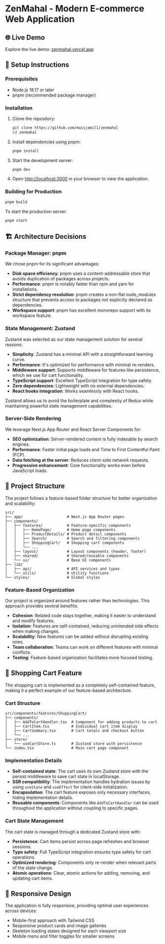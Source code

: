 # ZenMahal - Modern E-commerce Web Application

## 🌐 Live Demo

Explore the live demo: [zenmahal.vercel.app](https://zenmahal.vercel.app/)


## 🚀 Setup Instructions

### Prerequisites

- Node.js 18.17 or later
- pnpm (recommended package manager)

### Installation

1. Clone the repository:
   ```bash
   git clone https://github.com/maisjamil1/zenmahal
   cd zenmahal
   ```

2. Install dependencies using pnpm:
   ```bash
   pnpm install
   ```

3. Start the development server:
   ```bash
   pnpm dev
   ```

4. Open [http://localhost:3000](http://localhost:3000) in your browser to view the application.

### Building for Production

```bash
pnpm build
```

To start the production server:

```bash
pnpm start
```

## 🏗️ Architecture Decisions

### Package Manager: pnpm

We chose pnpm for its significant advantages:

- **Disk space efficiency**: pnpm uses a content-addressable store that avoids duplication of packages across projects.
- **Performance**: pnpm is notably faster than npm and yarn for installations.
- **Strict dependency resolution**: pnpm creates a non-flat node_modules structure that prevents access to packages not explicitly declared as dependencies.
- **Workspace support**: pnpm has excellent monorepo support with its workspace feature.

### State Management: Zustand

Zustand was selected as our state management solution for several reasons:

- **Simplicity**: Zustand has a minimal API with a straightforward learning curve.
- **Performance**: It's optimized for performance with minimal re-renders.
- **Middleware support**: Supports middleware for features like persistence, which we use for cart functionality.
- **TypeScript support**: Excellent TypeScript integration for type safety.
- **Zero dependencies**: Lightweight with no external dependencies.
- **React hooks integration**: Works seamlessly with React hooks.

Zustand allows us to avoid the boilerplate and complexity of Redux while maintaining powerful state management capabilities.

### Server-Side Rendering

We leverage Next.js App Router and React Server Components for:

- **SEO optimization**: Server-rendered content is fully indexable by search engines.
- **Performance**: Faster initial page loads and Time to First Contentful Paint (FCP).
- **Data fetching at the server**: Reduces client-side network requests.
- **Progressive enhancement**: Core functionality works even before JavaScript loads.

## 📂 Project Structure

The project follows a feature-based folder structure for better organization and scalability:

```
src/
├── app/                    # Next.js App Router pages
├── components/
│   ├── features/           # Feature-specific components
│   │   ├── HomePage/       # Home page components
│   │   ├── ProductDetails/ # Product detail components
│   │   ├── Search/         # Search and filtering components
│   │   ├── ShoppingCart/   # Shopping cart components
│   │   └── ...
│   ├── layout/             # Layout components (header, footer)
│   ├── shared/             # Shared/reusable components
│   └── ui/                 # Base UI components
├── lib/
│   ├── api/                # API services and types
│   └── utils/              # Utility functions
└── styles/                 # Global styles
```

### Feature-Based Organization

Our project is organized around features rather than technologies. This approach provides several benefits:

- **Cohesion**: Related code stays together, making it easier to understand and modify features.
- **Isolation**: Features are self-contained, reducing unintended side effects when making changes.
- **Scalability**: New features can be added without disrupting existing ones.
- **Team collaboration**: Teams can work on different features with minimal conflicts.
- **Testing**: Feature-based organization facilitates more focused testing.

## 🛒 Shopping Cart Feature

The shopping cart is implemented as a completely self-contained feature, making it a perfect example of our feature-based architecture.

### Cart Structure

```
src/components/features/ShoppingCart/
├── components/
│   ├── AddToCartHandler.tsx  # Component for adding products to cart
│   ├── CartItem.tsx          # Individual cart item display
│   ├── CartSummary.tsx       # Cart totals and checkout button
│   └── ...
├── store/
│   └── useCartStore.ts       # Zustand store with persistence
└── index.tsx                 # Main cart page component
```

### Implementation Details

- **Self-contained state**: The cart uses its own Zustand store with the persist middleware to save cart state in localStorage.
- **SSR compatibility**: The implementation handles hydration issues by using `useState` and `useEffect` for client-side initialization.
- **Encapsulation**: The cart feature exposes only necessary interfaces, hiding implementation details.
- **Reusable components**: Components like `AddToCartHandler` can be used throughout the application without coupling to specific pages.

### Cart State Management

The cart state is managed through a dedicated Zustand store with:

- **Persistence**: Cart items persist across page refreshes and browser sessions.
- **Type safety**: Full TypeScript integration ensures type safety for cart operations.
- **Optimized rendering**: Components only re-render when relevant parts of the state change.
- **Atomic operations**: Clear, atomic actions for adding, removing, and updating cart items.

## 📱 Responsive Design

The application is fully responsive, providing optimal user experiences across devices:

- Mobile-first approach with Tailwind CSS
- Responsive product cards and image galleries
- Skeleton loading states designed for each viewport size
- Mobile menu and filter toggles for smaller screens
